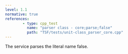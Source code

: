 ```yaml
---
level: 1.1
normative: true
references:
        - type: cpp_test
          name: "parser class - core;parse;false"
          path: "TSF/tests/unit-class_parser_core.cpp"
---
```


The service parses the literal name false.
